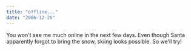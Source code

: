 ```yaml
---
title: "offline..."
date: "2006-12-25"
---
```


You won't see me much online in the next few days. Even though Santa apparently forgot to bring the snow, skiing looks possible. So we'll try!
